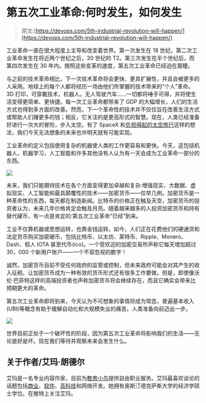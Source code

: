 # 第五次工业革命:何时发生，如何发生

> 原文:[https://devops.com/5th-industrial-revolution-will-happen/](https://devops.com/5th-industrial-revolution-will-happen/)

工业革命一直在很大程度上主导和改变着世界。第一次发生在 18 世纪，第二次工业革命发生在将近两个世纪之后，20 世纪的 T2。第三次发生在半个世纪后，而第四次发生在 30 年内。按照这些变革的速度，第五次工业革命已经迫在眉睫。

与之前的技术革命相比，下一次技术革命将会更快、更具扩展性，并且会被更多的人采用。地球上的每个人都将经历一场由他们所掌握的技术带来的“个人”革命。3D 打印，可穿戴技术，机器人。无人驾驶汽车……一切都将唾手可得，并将使生活变得更简单、更快捷。每一次工业革命都带来了 GDP 的大幅增长，人们的生活方式也得到多方面的改善。然而，下一个革命性的技术并不仅仅旨在改善生活方式或帮助人们赚更多的钱；相反，它关注的是更高形式的智慧。现在，人类已经准备好进行一次大的冒险，步入太空。有了 SpaceX 和[负担得起的太空旅行](http://bigthink.com/the-voice-of-big-think/is-a-fifth-industrial-revolution-in-the-works)这样的想法，我们今天无法想象的未来也许明天就有可能实现。

工业革命的定义包括使用复杂的机器使人类的工作更容易和更快。今天，这包括机器人，机器学习，人工智能和许多其他没有人认为有一天会成为工业革命一部分的东西。

![](../Images/4c5d0c3d6a96e823f3a666cee19df818.png)

未来，我们只能期待技术在各个方面变得更加卓越和复杂:增强现实、大数据、虚拟现实、人工智能和最具颠覆性的技术——加密货币——仅举几例。加密货币是一种革命性的东西，每天都在制造新闻。比特币的价格正在触及天空，加密货币的投资者认为，未来几年价格肯定会触及月亮。随着越来越多的人投资加密货币和持有替代硬币，有一点是肯定的:第五次工业革命“已经”到来。

工业不仅靠机器或思想运转，也靠金钱运转。如今，人们正在花费他们的硬通货和法定货币购买加密硬币，包括比特币、以太坊、莱特币、Ripple、Monero、Dash、假人 IOTA 甚至代币(ico)。一个受欢迎的加密交易所声称它每天增加超过 30，000 个新用户账户——一个不容忽视的数字！

诚然，加密货币目前不受任何政府的监管或控制，但未来政府可能会对其产生的收入征税。让加密货币成为一种有效的货币形式还有很多工作要做。但是，即使像沃伦·巴菲特这样的高端投资者也声称加密货币将会继续存在，而且它确实会带来比预期更大的革命。

第五次工业革命即将到来，今天认为不可想象的事情将成为常态，普遍基本收入(UBI)等概念有助于缓解自动化和大规模失业的痛苦。人类准备向前迈出一步。

![](../Images/061eca65ec9910b59e06b18cace560a8.png)

世界目前正处于一个破坏性的阶段，因为第五次工业革命将影响我们的生活——无论是好是坏。现在我们等待并观察未来会发生什么。

## **关于作者/艾玛·朗德尔**

艾玛是一名专业内容作家，目前为[教育小鸟](https://edubirdie.com/)提供自由职业服务。艾玛最喜欢谈论的话题包括[商业](http://bookkeepersblog.com/2017/11/guest-post-2/)、[软件](http://www.quertime.com/article/15-tricks-to-use-ccleaner-effectively/)、[高科技](https://appedreview.com/blog/top-5-tricks-excel-will-make-life-easier/)和网络开发。她拥有奥斯汀德克萨斯大学的经济学硕士学位。在推特上关注艾玛。